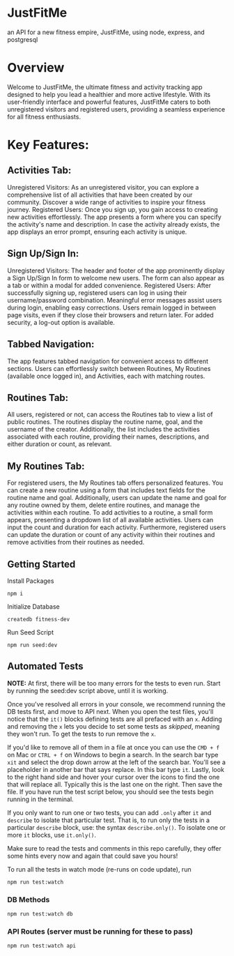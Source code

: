 # JustFitMe

an API for a new fitness empire, JustFitMe, using node, express, and postgresql

# Overview

Welcome to JustFitMe, the ultimate fitness and activity tracking app designed to help you lead a healthier and more active lifestyle. With its user-friendly interface and powerful features, JustFitMe caters to both unregistered visitors and registered users, providing a seamless experience for all fitness enthusiasts.

# Key Features:

## Activities Tab:

Unregistered Visitors: As an unregistered visitor, you can explore a comprehensive list of all activities that have been created by our community. Discover a wide range of activities to inspire your fitness journey.
Registered Users: Once you sign up, you gain access to creating new activities effortlessly. The app presents a form where you can specify the activity's name and description. In case the activity already exists, the app displays an error prompt, ensuring each activity is unique.

## Sign Up/Sign In:

Unregistered Visitors: The header and footer of the app prominently display a Sign Up/Sign In form to welcome new users. The form can also appear as a tab or within a modal for added convenience.
Registered Users: After successfully signing up, registered users can log in using their username/password combination. Meaningful error messages assist users during login, enabling easy corrections. Users remain logged in between page visits, even if they close their browsers and return later. For added security, a log-out option is available.

## Tabbed Navigation:

The app features tabbed navigation for convenient access to different sections. Users can effortlessly switch between Routines, My Routines (available once logged in), and Activities, each with matching routes.

## Routines Tab:

All users, registered or not, can access the Routines tab to view a list of public routines. The routines display the routine name, goal, and the username of the creator. Additionally, the list includes the activities associated with each routine, providing their names, descriptions, and either duration or count, as relevant.

## My Routines Tab:

For registered users, the My Routines tab offers personalized features. You can create a new routine using a form that includes text fields for the routine name and goal. Additionally, users can update the name and goal for any routine owned by them, delete entire routines, and manage the activities within each routine.
To add activities to a routine, a small form appears, presenting a dropdown list of all available activities. Users can input the count and duration for each activity.
Furthermore, registered users can update the duration or count of any activity within their routines and remove activities from their routines as needed.

## Getting Started

Install Packages

    npm i

Initialize Database

    createdb fitness-dev

Run Seed Script

    npm run seed:dev

## Automated Tests

**NOTE:** At first, there will be too many errors for the tests to even run. Start by running the seed:dev script above, until it is working.

Once you've resolved all errors in your console, we recommend running the DB tests first, and move to API next. When you open the test files, you'll notice that the `it()` blocks defining tests are all prefaced with an `x`. Adding and removing the `x` lets you decide to set some tests as _skipped_, meaning they won't run. To get the tests to run remove the `x`.

If you'd like to remove all of them in a file at once you can use the `CMD + f` on Mac or `CTRL + f` on Windows to begin a search. In the search bar type `xit` and select the drop down arrow at the left of the search bar. You'll see a placeholder in another bar that says replace. In this bar type `it`. Lastly, look to the right hand side and hover your cursor over the icons to find the one that will replace all. Typically this is the last one on the right. Then save the file. If you have run the test script below, you should see the tests begin running in the terminal.

If you only want to run one or two tests, you can add `.only` after `it` and `describe` to isolate that particular test. That is, to run only the tests in a particular `describe` block, use: the syntax `describe.only()`. To isolate one or more `it` blocks, use `it.only()`.

Make sure to read the tests and comments in this repo carefully, they offer some hints every now and again that could save you hours!

To run all the tests in watch mode (re-runs on code update), run

    npm run test:watch

### DB Methods

    npm run test:watch db

### API Routes (server must be running for these to pass)

    npm run test:watch api

